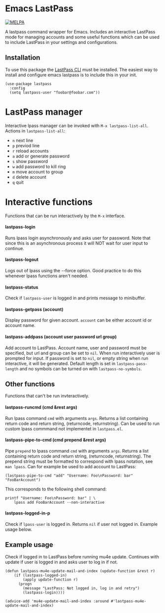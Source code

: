 # Emacs LastPass

[![MELPA](https://melpa.org/packages/lastpass-badge.svg)](https://melpa.org/#/lastpass)

A lastpass command wrapper for Emacs.
Includes an interactive LastPass mode for managing accounts and some useful functions which can be used to include LastPass in your settings and configurations.

## Installation

To use this package the [LastPass CLI](https://github.com/lastpass/lastpass-cli) must be installed.
The easiest way to install and configure emacs lastpass is to include this in your init.

``` emacs-lisp
(use-package lastpass
  :config
  (setq lastpass-user "foobar@foobar.com"))
```

# LastPass manager

Interactive lpass manager can be invoked with `M-x lastpass-list-all`.
Actions in `lastpass-list-all`:
- `n` next line
- `p` previod line
- `r` reload accounts
- `a` add or generate password
- `s` show password
- `w` add password to kill ring
- `m` move account to group
- `d` delete account
- `q` quit

# Interactive functions

Functions that can be run interactively by the `M-x` interface.

#### lastpass-login

Runs lpass login asynchronously and asks user for password.
Note that since this is an asynchronous process it will NOT wait for user input to continue.

#### lastpass-logout

Logs out of lpass using the --force option.
Good practice to do this whenever lpass functions aren't needed.

#### lastpass-status

Check if `lastpass-user` is logged in and prints message to minibuffer.

#### lastpass-getpass (account)

Display password for given account.
`account` can be either account id or account name.

#### lastpass-addpass (account user password url group)

Add account to LastPass.
Account name, user and password must be specified, but url and group can be set to `nil`.
When run interactively user is prompted for input.
If password is set to `nil`, or empty string when run interactive, it will be generated.
Default length is set in `lastpass-pass-length` and no symbols can be turned on with `lastpass-no-symbols`.

## Other functions

Functions that can't be run invteractively.

#### lastpass-runcmd (cmd &rest args)

Run lpass command `cmd` with arguments `args`.
Returns a list containing return code and return string, (returncode, returnstring).
Can be used to run custom lpass commmand not implementet in `lastpass.el`.

#### lastpass-pipe-to-cmd (cmd prepend &rest args)

Pipe `prepend` to lpass command `cmd` with arguments `args`.
Returns a list containing return code and return string, (returncode, returnstring).
The prepend string must be formatted to correspond with lpass notation, see `man lpass`.
Can for example be used to add account to LastPass:

``` emacs-lisp
(lastpass-pipe-to-cmd "add" "Username: Foo\nPassword: bar" "FooBarAccount")
```

This corresponds to the following shell command:

``` shell
printf "Username: Foo\nPassword: bar" | \
    lpass add FooBarAccount --non-interactive
```

#### lastpass-logged-in-p

Check if `lpass-user` is logged in.
Returns `nil` if user not logged in.
Example usage below.

## Example usage

Check if logged in to LastPass before running mu4e update.
Continues with update if user is logged in and asks user to log in if not.

``` emacs-lisp
(defun lastpass-mu4e-update-mail-and-index (update-function &rest r)
    (if (lastpass-logged-in)
        (apply update-function r)
      (progn
        (message "LastPass: Not logged in, log in and retry")
        (lastpass-login))))

(advice-add 'mu4e-update-mail-and-index :around #'lastpass-mu4e-update-mail-and-index)
```
